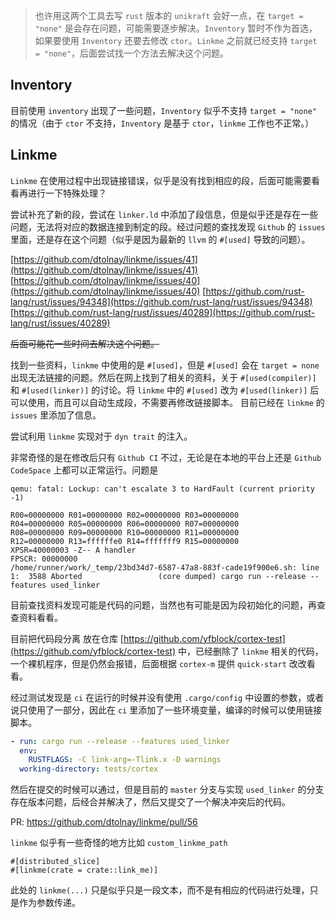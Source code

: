 > 也许用这两个工具去写 `rust` 版本的 `unikraft` 会好一点，在 `target = "none"` 是会存在问题，可能需要逐步解决。`Inventory` 暂时不作为首选，如果要使用 `Inventory` 还要去修改 `ctor`。`Linkme` 之前就已经支持 `target = "none"`，后面尝试找一个方法去解决这个问题。 
## Inventory
目前使用 `inventory` 出现了一些问题，`Inventory` 似乎不支持 `target = "none"` 的情况（由于 `ctor` 不支持，`Inventory` 是基于 `ctor`，`linkme` 工作也不正常。）

## Linkme
`Linkme` 在使用过程中出现链接错误，似乎是没有找到相应的段，后面可能需要看看再进行一下特殊处理？

尝试补充了新的段，尝试在 `linker.ld` 中添加了段信息，但是似乎还是存在一些问题，无法将对应的数据连接到制定的段。经过问题的查找发现 `Github` 的 `issues` 里面，还是存在这个问题（似乎是因为最新的 `llvm` 的 `#[used]` 导致的问题）。

[https://github.com/dtolnay/linkme/issues/41](https://github.com/dtolnay/linkme/issues/41)
[https://github.com/dtolnay/linkme/issues/40](https://github.com/dtolnay/linkme/issues/40)
[https://github.com/rust-lang/rust/issues/94348](https://github.com/rust-lang/rust/issues/94348)
[https://github.com/rust-lang/rust/issues/40289](https://github.com/rust-lang/rust/issues/40289)

~~后面可能花一些时间去解决这个问题。~~

找到一些资料，`linkme` 中使用的是 `#[used]`，但是 `#[used]` 会在 `target = none` 出现无法链接的问题。然后在网上找到了相关的资料，关于 `#[used(compiler)]` 和 `#[used(linker)]` 的讨论。将 `linkme` 中的 `#[used]` 改为 `#[used(linker)]` 后可以使用，而且可以自动生成段，不需要再修改链接脚本。 目前已经在 `linkme` 的 `issues` 里添加了信息。

尝试利用 `linkme` 实现对于 `dyn trait` 的注入。

非常奇怪的是在修改后只有 `Github CI` 不过，无论是在本地的平台上还是 `Github CodeSpace` 上都可以正常运行。问题是
```shell
qemu: fatal: Lockup: can't escalate 3 to HardFault (current priority -1)

R00=00000000 R01=00000000 R02=00000000 R03=00000000
R04=00000000 R05=00000000 R06=00000000 R07=00000000
R08=00000000 R09=00000000 R10=00000000 R11=00000000
R12=00000000 R13=ffffffe0 R14=fffffff9 R15=00000000
XPSR=40000003 -Z-- A handler
FPSCR: 00000000
/home/runner/work/_temp/23bd34d7-6587-47a8-883f-cade19f900e6.sh: line 1:  3588 Aborted                 (core dumped) cargo run --release --features used_linker
```
目前查找资料发现可能是代码的问题，当然也有可能是因为段初始化的问题，再查查资料看看。

目前把代码段分离 放在仓库 [https://github.com/yfblock/cortex-test](https://github.com/yfblock/cortex-test) 中，已经删除了 `linkme` 相关的代码，一个裸机程序，但是仍然会报错，后面根据 `cortex-m` 提供 `quick-start` 改改看看。

经过测试发现是 `ci` 在运行的时候并没有使用 `.cargo/config` 中设置的参数，或者说只使用了一部分，因此在 `ci` 里添加了一些环境变量，编译的时候可以使用链接脚本。

```yaml
- run: cargo run --release --features used_linker
  env:
    RUSTFLAGS: -C link-arg=-Tlink.x -D warnings
  working-directory: tests/cortex
```

然后在提交的时候可以通过，但是目前的 `master` 分支与实现 `used_linker` 的分支存在版本问题，后经合并解决了，然后又提交了一个解决冲突后的代码。

PR:
https://github.com/dtolnay/linkme/pull/56

`linkme` 似乎有一些奇怪的地方比如 `custom_linkme_path`
```
#[distributed_slice]
#[linkme(crate = crate::link_me)]
```
此处的 `linkme(...)` 只是似乎只是一段文本，而不是有相应的代码进行处理，只是作为参数传递。